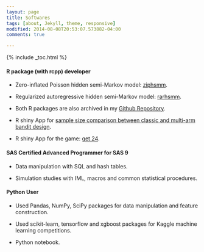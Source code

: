 ```yaml
---
layout: page
title: Softwares
tags: [about, Jekyll, theme, responsive]
modified: 2014-08-08T20:53:07.573882-04:00
comments: true

---
```

{% include _toc.html %}


#### R package (with rcpp) developer

- Zero-inflated Poisson hidden semi-Markov model: [ziphsmm](https://cran.r-project.org/web/packages/ziphsmm/index.html).  

- Regularized autoregressive hidden semi-Markov model: [rarhsmm](https://cran.r-project.org/web/packages/rarhsmm/index.html).

- Both R packages are also archived in my [Github Repository](https://github.com/Zekun-Jack-Xu/My_R_packages).

- R shiny App for [sample size comparison between classic and multi-arm bandit design](https://zekun-jack-xu.shinyapps.io/bandit).

- R shiny App for the game: [get 24](https://zekunxu.shinyapps.io/card24).


#### SAS Certified Advanced Programmer for SAS 9

- Data manipulation with SQL and hash tables.

- Simulation studies with IML, macros and common statistical procedures.


#### Python User

- Used Pandas, NumPy, SciPy packages for data manipulation and feature construction.

- Used scikit-learn, tensorflow and xgboost packages for Kaggle machine learning competitions.

- Python notebook.
